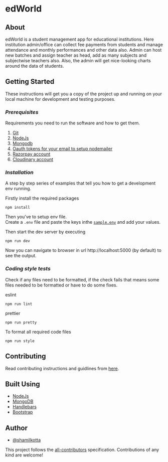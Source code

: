 # edWorld

## **About**

edWorld is a student management app for educational institutions. Here institution admin/office can collect fee payments from students and manage attendance and monthly performances and other data also. Admin can host new batches and assign teacher as head, add as many subjects and subjectwise teachers also. Also, the admin will get nice-looking charts around the data of students.

## **Getting Started**

These instructions will get you a copy of the project up and running on your local machine for development and testing purposes.

### _Prerequisites_

Requirements you need to run the software and how to get them.

1. [Git](https://git-scm.com/downloads)
2. [NodeJs](https://nodejs.org/en/download)
3. [Mongodb](https://www.mongodb.com/docs/manual/tutorial/getting-started/)
4. [Oauth tokens for your email to setup nodemailer](https://www.freecodecamp.org/news/use-nodemailer-to-send-emails-from-your-node-js-server/)
5. [Razorpay account](https://dashboard.razorpay.com/signup)
6. [Cloudinary account](https://cloudinary.com/users/register_free)

### _Installation_

A step by step series of examples that tell you how to get a development env running.

Firstly install the required packages

```
npm install
```

Then you've to setup env file. <br>
Create a `.env` file and paste the keys inthe [`sample.env`](/sample.env) and add your values.

Then start the dev server by executing

```
npm run dev
```

Now you can navigate to browser in url http://localhost:5000 (by default) to see the output.

### _Coding style tests_

Check if any files need to be formatted, if the check fails that means some files needed to be formatted or have to do some fixes.

eslint

```
npm run lint
```

prettier

```
npm run pretty
```

To format all required code files

```
npm run style
```

## **Contributing**

Read contributing instructions and guidlines from [here](/CONTRIBUTING.md).

## **Built Using**

- [NodeJs](https://nodejs.org/en/)
- [MongoDB](https://www.mongodb.com/)
- [Handlebars](https://handlebarsjs.com/)
- [Bootstrap](https://getbootstrap.com/docs/5.2/getting-started/introduction/)

## **Author**

- [@shamilkotta](https://github.com/shamilkotta)

This project follows the [all-contributors](https://github.com/all-contributors/all-contributors) specification. Contributions of any kind are welcome!
